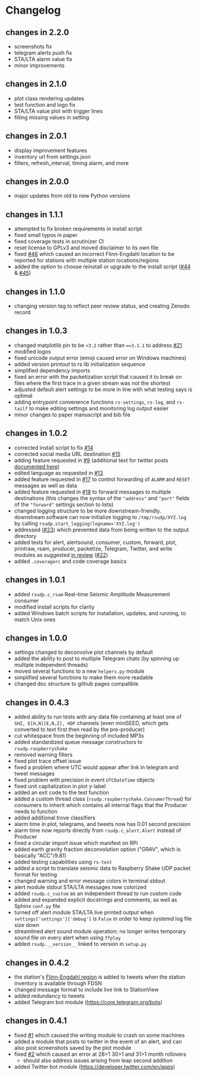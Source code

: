 # Changelog
## changes in 2.2.0
 - screenshots fix
 - telegram alerts push fix
 - STA/LTA alarm value fix
 - minor improvements

## changes in 2.1.0
 - plot class rendering updates
 - test function and logo fix
 - STA/LTA value plot with trigger lines
 - filling missing values in setting

## changes in 2.0.1
 - display improvement features
 - inventory url from settings.json
 - filters, refresh_interval, timing alarm, and more

## changes in 2.0.0
 - major updates from old to new Python versions

## changes in 1.1.1
- attempted to fix broken requirements in install script
- fixed small typos in paper
- fixed coverage tests in scrutinizer CI
- reset license to GPLv3 and moved disclaimer to its own file
- fixed [#46](https://github.com/raspishake/rsudp/issues/46) which caused an incorrect Flinn-Engdahl location to be reported for stations with multiple station locations/regions
- added the option to choose reinstall or upgrade to the install script ([#44](https://github.com/raspishake/rsudp/issues/44) & [#45](https://github.com/raspishake/rsudp/issues/45))

## changes in 1.1.0
- changing version tag to reflect peer review status, and creating Zenodo record

## changes in 1.0.3
- changed matplotlib pin to be `<3.2` rather than `==3.1.1` to address [#21](https://github.com/raspishake/rsudp/issues/21)
- modified logos
- fixed unicode output error (emoji caused error on Windows machines)
- added version printout to rs lib initialization sequence
- simplified dependency imports
- fixed an error with the packetization script that caused it to break on files where the first trace in a given stream was not the shortest
- adjusted default alert settings to be more in line with what testing says is optimal
- adding entrypoint convenence functions `rs-settings`, `rs-log`, and `rs-tailf` to make editing settings and monitoring log output easier
- minor changes to paper manuscript and bib file

## changes in 1.0.2
- corrected install script to fix [#14](https://github.com/raspishake/rsudp/issues/14)
- corrected social media URL destination [#15](https://github.com/raspishake/rsudp/issues/15)
- adding feature requested in [#9](https://github.com/raspishake/rsudp/issues/9) (additional text for twitter posts [documented here](https://raspishake.github.io/rsudp/settings.html#tweets-twitter-notification-module))
- edited language as requested in [#13](https://github.com/raspishake/rsudp/issues/13)
- added feature requested in [#17](https://github.com/raspishake/rsudp/issues/17) to control forwarding of `ALARM` and `RESET` messages as well as data
- added feature requested in [#18](https://github.com/raspishake/rsudp/issues/18) to forward messages to multiple destinations (this changes the syntax of the `"address"` and `"port"` fields of the `"forward"` settings section to lists)
- changed logging structure to be more downstream-friendly. downstream software can now initialize logging to `/tmp/rsudp/XYZ.log` by calling `rsudp.start_logging(logname='XYZ.log')`
- addressed ([#23](https://github.com/raspishake/rsudp/issues/23)) which prevented data from being written to the output directory
- added tests for alert, alertsound, consumer, custom, forward, plot, printraw, rsam, producer, packetize, Telegram, Twitter, and write modules as suggested [in review](https://github.com/openjournals/joss-reviews/issues/2565) ([#22](https://github.com/raspishake/rsudp/issues/22))
- added `.coveragerc` and code coverage basics

## changes in 1.0.1
- added `rsudp.c_rsam` Real-time Seismic Amplitude Measurement consumer
- modified install scripts for clarity
- added Windows batch scripts for installation, updates, and running, to match Unix ones

## changes in 1.0.0
- settings changed to deconvolve plot channels by default
- added the ability to post to multiple Telegram chats (by spinning up multiple independent threads)
- moved several functions to a new `helpers.py` module
- simplified several functions to make them more readable
- changed doc structure to github pages compatible

## changes in 0.4.3
- added ability to run tests with any data file containing at least one of `SHZ, E[H,N][E,N,Z], HDF` channels (even miniSEED, which gets converted to text first then read by the pre-producer)
- cut whitespace from the beginning of included MP3s
- added standardized queue message constructors to `rsudp.raspberryshake`
- removed warning filters
- fixed plot trace offset issue
- fixed a problem where UTC would appear after link in telegram and tweet messages
- fixed problem with precision in event `UTCDateTime` objects
- fixed unit capitalization in plot y-label
- added an exit code to the test function
- added a custom thread class (`rsudp.raspberryshake.ConsumerThread`) for consumers to inherit which contains all internal flags that the Producer needs to function
- added additional trove classifiers
- alarm time in plot, telegrams, and tweets now has 0.01 second precision
- alarm time now reports directly from `rsudp.c_alert.Alert` instead of Producer
- fixed a circular import issue which manifest on RPi
- added earth gravity fraction deconvolution option ("GRAV", which is basically "ACC"/9.81)
- added testing capabilities using `rs-test`
- added a script to translate seismic data to Raspberry Shake UDP packet format for testing
- changed warning and error message colors in terminal stdout
- alert module stdout STA/LTA messages now colorized
- added `rsudp.c_custom` as an independent thread to run custom code
- added and expanded explicit docstrings and comments, as well as Sphinx `conf.py` file
- turned off alert module STA/LTA live printed output when `settings['settings']['debug']` is `False` in order to keep systemd log file size down
- streamlined alert sound module operation; no longer writes temporary sound file on every alert when using `ffplay`
- added `rsudp.__version__` linked to version in `setup.py`

## changes in 0.4.2
- the station's [Flinn-Engdahl region](https://en.wikipedia.org/wiki/Flinn%E2%80%93Engdahl_regions) is added to tweets when the station inventory is available through FDSN
- changed message format to include live link to StationView
- added redundancy to tweets
- added Telegram bot module (https://core.telegram.org/bots)

## changes in 0.4.1
- fixed [#1](https://github.com/raspishake/rsudp/issues/1) which caused the writing module to crash on some machines
- added a module that posts to twitter in the event of an alert, and can also post screenshots saved by the plot module
- fixed [#2](https://github.com/raspishake/rsudp/issues/2) which caused an error at 28>1 30>1 and 31>1 month rollovers
    - should also address issues arising from leap second addition
- added Twitter bot module (https://developer.twitter.com/en/apps)
